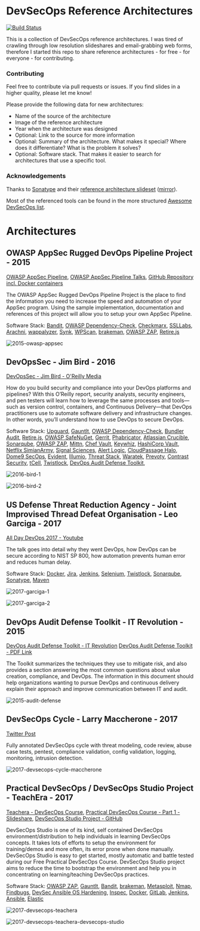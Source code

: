# DevSecOps Reference Architectures
[![Build Status](https://travis-ci.org/ayeks/devsecops-reference-architectures.svg?branch=master)](https://travis-ci.org/ayeks/devsecops-reference-architectures)

This is a collection of DevSecOps reference architectures. I was tired of crawling through low resolution slideshares and email-grabbing web forms, therefore I started this repo to share reference architectures - for free - for everyone - for contributing.

### Contributing

Feel free to contribute via pull requests or issues. If you find slides in a higher quality, please let me know!

Please provide the following data for new architectures:
* Name of the source of the architecture
* Image of the reference architecture
* Year when the architecture was designed
* Optional: Link to the source for more information
* Optional: Summary of the architecture. What makes it special? Where does it differentiate? What is the problem it solves?
* Optional: Software stack. That makes it easier to search for architectures that use a specific tool.

### Acknowledgements

Thanks to [Sonatype](https://sonatype.com) and their [reference architecture slideset](https://de.sonatype.com/devsecops-reference-architectures) ([mirror](https://waterplacid.files.wordpress.com/2018/04/devsecops-reference-architectures-2018.pdf)). 

Most of the referenced tools can be found in the more structured [Awesome DevSecOps list](https://github.com/devsecops/awesome-devsecops).

# Architectures

## OWASP AppSec Rugged DevOps Pipeline Project - 2015

[OWASP AppSec Pipeline](https://www.owasp.org/index.php/OWASP_AppSec_Pipeline), 
[OWASP AppSec Pipeline Talks](https://www.owasp.org/index.php/OWASP_AppSec_Pipeline#tab=Presentations), 
[GitHub Repository incl. Docker containers](https://github.com/appsecpipeline/AppSecPipeline-Specification)

The OWASP AppSec Rugged DevOps Pipeline Project is the place to find the information you need to increase the speed and automation of your AppSec program. Using the sample implementation, documentation and references of this project will allow you to setup your own AppSec Pipeline.

Software Stack: [Bandit](https://github.com/PyCQA/bandit), [OWASP Dependency-Check](https://www.owasp.org/index.php/OWASP_Dependency_Check), [Checkmarx](https://www.checkmarx.com/), [SSLLabs](https://www.ssllabs.com/), [Arachni](http://www.arachni-scanner.com/), [wappalyzer](https://www.wappalyzer.com/), [Synk](https://snyk.io/), [WPScan](https://wpscan.org/), [brakeman](https://brakemanscanner.org/), [OWASP ZAP](https://www.owasp.org/index.php/OWASP_Zed_Attack_Proxy_Project), [Retire.js](http://retirejs.github.io/retire.js/)

![2015-owasp-appsec](https://github.com/ayeks/devsecops-reference-architectures/blob/master/img/2015-owasp-appsec.png)

## DevOpsSec - Jim Bird - 2016

[DevOpsSec - Jim Bird - O'Reilly Media](https://www.oreilly.com/library/view/devopssec/9781491971413/)

How do you build security and compliance into your DevOps platforms and pipelines? With this O’Reilly report, security analysts, security engineers, and pen testers will learn how to leverage the same processes and tools—such as version control, containers, and Continuous Delivery—that DevOps practitioners use to automate software delivery and infrastructure changes. In other words, you’ll understand how to use DevOps to secure DevOps.

Software Stack: [Upguard](https://www.upguard.com/), [Gauntlt](http://gauntlt.org/), [OWASP Dependency-Check](https://www.owasp.org/index.php/OWASP_Dependency_Check), [Bundler Audit](https://github.com/rubysec/bundler-audit), [Retire.js](http://retirejs.github.io/retire.js/), [OWASP SafeNuGet](https://www.owasp.org/index.php/OWASP_SafeNuGet), [Gerrit](https://www.gerritcodereview.com/), [Phabricator](https://www.phacility.com/), [Atlassian Crucible](https://www.atlassian.com/software/crucible), [Sonarqube](https://www.sonarqube.org/), [OWASP ZAP](https://www.owasp.org/index.php/ZAP), [Mittn](https://github.com/F-Secure/mittn), [Chef Vault](https://github.com/chef/chef-vault), [Keywhiz](https://github.com/square/keywhiz), [HashiCorp Vault](https://www.vaultproject.io/), [Netflix SimianArmy](https://github.com/Netflix/SimianArmy), [Signal Sciences](https://www.signalsciences.com/products/), [Alert Logic](https://www.alertlogic.com/), [CloudPassage Halo](https://www.cloudpassage.com/products/), [Dome9 SecOps](https://dome9.com/), [Evident](https://www.paloaltonetworks.com/products/secure-the-cloud/evident.html), [Illumio](https://www.illumio.com/), [Threat Stack](https://www.threatstack.com/), [Waratek](https://www.waratek.com/), [Prevoty](https://www.prevoty.com/), [Contrast Security](https://www.contrastsecurity.com/runtime-application-self-protection-rasp), [tCell](https://www.tcell.io/), [Twistlock](https://www.twistlock.com/),  [DevOps Audit Defense Toolkit](https://itrevolution.com/devops-audit-defense-toolkit/), 

![2016-bird-1](https://github.com/ayeks/devsecops-reference-architectures/blob/master/img/2016-bird-1.JPG)

![2016-bird-2](https://github.com/ayeks/devsecops-reference-architectures/blob/master/img/2016-bird-2.JPG)

## US Defense Threat Reduction Agency - Joint Improvised Thread Defeat Organisation - Leo Garciga - 2017

[All Day DevOps 2017 - Youtube](https://www.youtube.com/watch?v=LNL5J6gIkv0)

The talk goes into detail why they went DevOps, how DevOps can be secure according to NIST SP 800, how automation prevents human error and reduces human delay.

Software Stack: [Docker](https://www.docker.com/), [Jira](https://de.atlassian.com/software/jira), [Jenkins](https://jenkins.io/), [Selenium](https://www.seleniumhq.org/), [Twistlock](https://www.twistlock.com/), [Sonarqube](https://www.sonarqube.org/), [Sonatype](https://www.sonatype.com/), [Maven](https://maven.apache.org/)

![2017-garciga-1](https://github.com/ayeks/devsecops-reference-architectures/blob/master/img/2017-garciga-1.JPG)

![2017-garciga-2](https://github.com/ayeks/devsecops-reference-architectures/blob/master/img/2017-garciga-2.JPG)

## DevOps Audit Defense Toolkit - IT Revolution - 2015

[DevOps Audit Defense Toolkit - IT Revolution](https://itrevolution.com/devops-audit-defense-toolkit/)
[DevOps Audit Defense Toolkit - PDF Link](https://dl.orangedox.com/audit-defense)

The Toolkit summarizes the techniques they use to mitigate risk, and also provides a section answering the most common questions about value creation, compliance, and DevOps. The information in this document should help organizations wanting to pursue DevOps and continuous delivery explain their approach and improve communication between IT and audit.

![2015-audit-defense](https://github.com/ayeks/devsecops-reference-architectures/blob/master/img/2015-audit-defense.JPG)

## DevSecOps Cycle - Larry Maccherone - 2017

[Twitter Post](https://twitter.com/LMaccherone/status/843644744538427392)

Fully annotated DevSecOps cycle with threat modeling, code review, abuse case tests, pentest, compliance validation, config validation, logging, monitoring, intrusion detection.

![2017-devsecops-cycle-maccherone](https://github.com/ayeks/devsecops-reference-architectures/blob/master/img/2017-devsecops-cycle-maccherone.JPG)

## Practical DevSecOps / DevSecOps Studio Project - TeachEra - 2017

[Teachera - DevSecOps Course](https://www.teachera.io/devsecops-course/),
[Practical DevSecOps Course - Part 1 - Slideshare](https://www.slideshare.net/secfigo/practical-devsecops-course-part-1-82334619),
[DevSecOps Studio Project - GitHub](https://github.com/teacheraio/DevSecOps-Studio/)

DevSecOps Studio is one of its kind, self contained DevSecOps environment/distribution to help individuals in learning DevSecOps concepts. It takes lots of efforts to setup the environment for training/demos and more often, its error prone when done manually. DevSecOps Studio is easy to get started, mostly automatic and battle tested during our Free Practical DevSecOps Course. DevSecOps Studio project aims to reduce the time to bootstrap the environment and help you in concentrating on learning/teaching DevSecOps practices.

Software Stack: [OWASP ZAP](https://www.owasp.org/index.php/OWASP_Zed_Attack_Proxy_Project), [Gauntlt](http://gauntlt.org/), [Bandit](https://github.com/PyCQA/bandit), [brakeman](https://brakemanscanner.org/), [Metasploit](https://www.metasploit.com/), [Nmap](https://nmap.org/), [Findbugs](http://findbugs.sourceforge.net/), [DevSec Ansible OS Hardening](https://github.com/dev-sec/ansible-os-hardening), [Inspec](https://www.inspec.io/), [Docker](https://www.docker.com/), [GitLab](https://about.gitlab.com/), [Jenkins](https://jenkins.io/), [Ansible](https://www.ansible.com/), [Elastic](https://www.elastic.co/)

![2017-devsecops-teachera](https://github.com/ayeks/devsecops-reference-architectures/blob/master/img/2017-devsecops-teachera.JPG)

![2017-devsecops-teachera-devsecops-studio](https://github.com/ayeks/devsecops-reference-architectures/blob/master/img/2017-devsecops-teachera-devsecops-studio.png)

